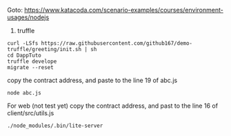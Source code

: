 Goto: https://www.katacoda.com/scenario-examples/courses/environment-usages/nodejs

1. truffle
```
curl -LSfs https://raw.githubusercontent.com/github167/demo-truffle/greeting/init.sh | sh
cd DappTuto
truffle develope
migrate --reset

```
copy the contract address, and paste to the line 19 of abc.js
```
node abc.js
```
For web (not test yet)
copy the contract address, and past to the line 16 of client/src/utils.js
```
./node_modules/.bin/lite-server
```
